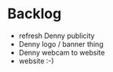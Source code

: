 Backlog
===

- refresh Denny publicity
- Denny logo / banner thing
- Denny webcam to website
- website :-)
